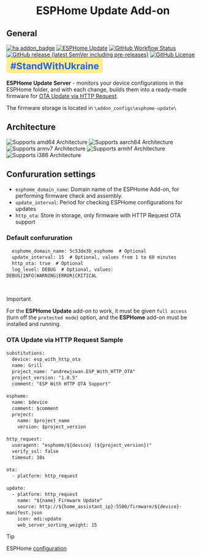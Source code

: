 <div align="center">
<h1>ESPHome Update Add-on</h1>
</div>

## General

[![ha addon_badge](https://img.shields.io/badge/HA-Addon-blue.svg)](https://developers.home-assistant.io/docs/add-ons)
[![ESPHome Update](https://img.shields.io/badge/ESPHome-Update-blue.svg)](https://github.com/andrewjswan/esphome-update-addon/)
[![GitHub Workflow Status](https://img.shields.io/github/actions/workflow/status/andrewjswan/esphome-update-addon/build.yml?logo=github)](https://github.com/andrewjswan/esphome-update-addon/actions)
[![GitHub release (latest SemVer including pre-releases)](https://img.shields.io/github/v/release/andrewjswan/esphome-update-addon?include_prereleases)](https://github.com/andrewjswan/esphome-update-addon/blob/master/esphome-update/CHANGELOG.md)
[![GitHub License](https://img.shields.io/github/license/andrewjswan/esphome-update-addon?color=blue)](https://github.com/andrewjswan/esphome-update-addon/blob/master/LICENSE)
[![StandWithUkraine](https://raw.githubusercontent.com/vshymanskyy/StandWithUkraine/main/badges/StandWithUkraine.svg)](https://github.com/vshymanskyy/StandWithUkraine/blob/main/docs/README.md)

**ESPHome Update Server** - monitors your device configurations in the ESPHome folder, and with each change, builds them into a ready-made firmware for [OTA Update via HTTP Request](https://esphome.io/components/update/http_request.html). 

The firmware storage is located in `\addon_configs\esphome-update\`

## Architecture

![Supports amd64 Architecture][amd64-shield] ![Supports aarch64 Architecture][aarch64-shield] ![Supports armv7 Architecture][armv7-shield] ![Supports armhf Architecture][armhf-shield] ![Supports i386 Architecture][i386-shield]

## Confururation settings

- `esphome_domain_name`: Domain name of the ESPHome Add-on, for performing firmware check and assembly.
- `update_interval`: Period for checking ESPHome configurations for updates
- `http_ota`: Store in storage, only firmware with HTTP Request OTA support

### Default confururation
```
  esphome_domain_name: 5c53de3b_esphome  # Optional
  update_interval: 15  # Optional, values from 1 to 60 minutes
  http_ota: true  # Optional
  log_level: DEBUG  # Optional, values: DEBUG|INFO|WARNING|ERROR|CRITICAL
```

<br />

> [!IMPORTANT]
> For the **ESPHome Update** add-on to work, it must be given `full access` (turn off the `protected mode`) option, and the **ESPHome** add-on must be installed and running.

### OTA Update via HTTP Request Sample
```
substitutions:
  device: esp_with_http_ota
  name: Grill
  project_name: "andrewjswan.ESP_With_HTTP_OTA"
  project_version: "1.0.5"
  comment: "ESP With HTTP OTA Support"

esphome:
  name: $device
  comment: $comment
  project:
    name: $project_name
    version: $project_version

http_request:
  useragent: "esphome/${device} (${project_version})"
  verify_ssl: false
  timeout: 10s

ota:
  - platform: http_request

update:
  - platform: http_request
    name: "${name} Firmware Update"
    source: http://${home_assistant_ip}:5500/firmware/${device}-manifest.json
    icon: mdi:update
    web_server_sorting_weight: 15
```

> [!TIP]
> ESPHome [configuration](https://github.com/andrewjswan/esphome-config)

[amd64-shield]: https://img.shields.io/badge/amd64-yes-blue.svg
[aarch64-shield]: https://img.shields.io/badge/aarch64-yes-blue.svg
[armv7-shield]: https://img.shields.io/badge/armv7-yes-blue.svg
[armhf-shield]: https://img.shields.io/badge/armhf-no-red.svg
[i386-shield]: https://img.shields.io/badge/i386-no-red.svg
